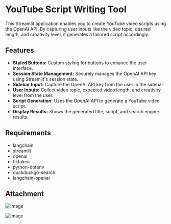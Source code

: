 # YouTube Script Writing Tool
This Streamlit application enables you to create YouTube video scripts using the OpenAI API. By capturing user inputs like the video topic, desired length, and creativity level, it generates a tailored script accordingly.
## Features

- **Styled Buttons:** Custom styling for buttons to enhance the user interface.
- **Session State Management:** Securely manages the OpenAI API key using Streamlit's session state.
- **Sidebar Input:** Capture the OpenAI API key from the user in the sidebar.
- **User Inputs:** Collect video topic, expected video length, and creativity level from the user.
- **Script Generation:** Uses the OpenAI API to generate a YouTube video script.
- **Display Results:** Shows the generated title, script, and search engine results.

## Requirements
- langchain
- streamlit
- openai
- tiktoken
- python-dotenv
- duckduckgo-search
- langchain-openai

## Attachment

![image](https://github.com/user-attachments/assets/72acb531-6511-4427-8b16-99e6b9524966)

![image](https://github.com/user-attachments/assets/42116174-c874-4034-b783-af135248e415)

